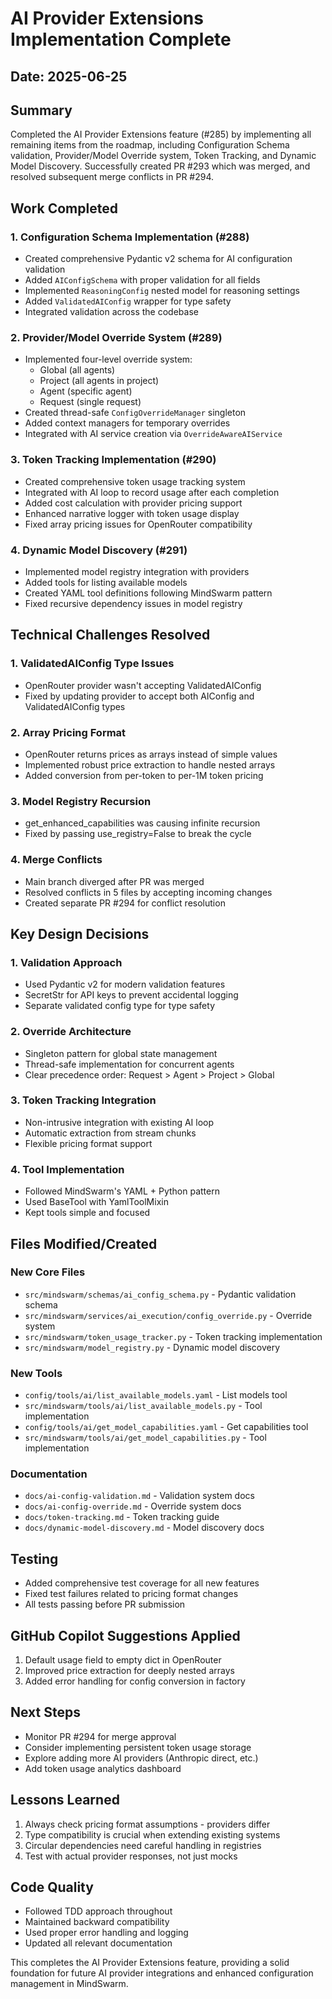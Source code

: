 # AI Provider Extensions Implementation Complete

## Date: 2025-06-25

## Summary
Completed the AI Provider Extensions feature (#285) by implementing all remaining items from the roadmap, including Configuration Schema validation, Provider/Model Override system, Token Tracking, and Dynamic Model Discovery. Successfully created PR #293 which was merged, and resolved subsequent merge conflicts in PR #294.

## Work Completed

### 1. Configuration Schema Implementation (#288)
- Created comprehensive Pydantic v2 schema for AI configuration validation
- Added `AIConfigSchema` with proper validation for all fields
- Implemented `ReasoningConfig` nested model for reasoning settings
- Added `ValidatedAIConfig` wrapper for type safety
- Integrated validation across the codebase

### 2. Provider/Model Override System (#289)
- Implemented four-level override system:
  - Global (all agents)
  - Project (all agents in project)
  - Agent (specific agent)
  - Request (single request)
- Created thread-safe `ConfigOverrideManager` singleton
- Added context managers for temporary overrides
- Integrated with AI service creation via `OverrideAwareAIService`

### 3. Token Tracking Implementation (#290)
- Created comprehensive token usage tracking system
- Integrated with AI loop to record usage after each completion
- Added cost calculation with provider pricing support
- Enhanced narrative logger with token usage display
- Fixed array pricing issues for OpenRouter compatibility

### 4. Dynamic Model Discovery (#291)
- Implemented model registry integration with providers
- Added tools for listing available models
- Created YAML tool definitions following MindSwarm pattern
- Fixed recursive dependency issues in model registry

## Technical Challenges Resolved

### 1. ValidatedAIConfig Type Issues
- OpenRouter provider wasn't accepting ValidatedAIConfig
- Fixed by updating provider to accept both AIConfig and ValidatedAIConfig types

### 2. Array Pricing Format
- OpenRouter returns prices as arrays instead of simple values
- Implemented robust price extraction to handle nested arrays
- Added conversion from per-token to per-1M token pricing

### 3. Model Registry Recursion
- get_enhanced_capabilities was causing infinite recursion
- Fixed by passing use_registry=False to break the cycle

### 4. Merge Conflicts
- Main branch diverged after PR was merged
- Resolved conflicts in 5 files by accepting incoming changes
- Created separate PR #294 for conflict resolution

## Key Design Decisions

### 1. Validation Approach
- Used Pydantic v2 for modern validation features
- SecretStr for API keys to prevent accidental logging
- Separate validated config type for type safety

### 2. Override Architecture
- Singleton pattern for global state management
- Thread-safe implementation for concurrent agents
- Clear precedence order: Request > Agent > Project > Global

### 3. Token Tracking Integration
- Non-intrusive integration with existing AI loop
- Automatic extraction from stream chunks
- Flexible pricing format support

### 4. Tool Implementation
- Followed MindSwarm's YAML + Python pattern
- Used BaseTool with YamlToolMixin
- Kept tools simple and focused

## Files Modified/Created

### New Core Files
- `src/mindswarm/schemas/ai_config_schema.py` - Pydantic validation schema
- `src/mindswarm/services/ai_execution/config_override.py` - Override system
- `src/mindswarm/token_usage_tracker.py` - Token tracking implementation
- `src/mindswarm/model_registry.py` - Dynamic model discovery

### New Tools
- `config/tools/ai/list_available_models.yaml` - List models tool
- `src/mindswarm/tools/ai/list_available_models.py` - Tool implementation
- `config/tools/ai/get_model_capabilities.yaml` - Get capabilities tool
- `src/mindswarm/tools/ai/get_model_capabilities.py` - Tool implementation

### Documentation
- `docs/ai-config-validation.md` - Validation system docs
- `docs/ai-config-override.md` - Override system docs
- `docs/token-tracking.md` - Token tracking guide
- `docs/dynamic-model-discovery.md` - Model discovery docs

## Testing
- Added comprehensive test coverage for all new features
- Fixed test failures related to pricing format changes
- All tests passing before PR submission

## GitHub Copilot Suggestions Applied
1. Default usage field to empty dict in OpenRouter
2. Improved price extraction for deeply nested arrays
3. Added error handling for config conversion in factory

## Next Steps
- Monitor PR #294 for merge approval
- Consider implementing persistent token usage storage
- Explore adding more AI providers (Anthropic direct, etc.)
- Add token usage analytics dashboard

## Lessons Learned
1. Always check pricing format assumptions - providers differ
2. Type compatibility is crucial when extending existing systems
3. Circular dependencies need careful handling in registries
4. Test with actual provider responses, not just mocks

## Code Quality
- Followed TDD approach throughout
- Maintained backward compatibility
- Used proper error handling and logging
- Updated all relevant documentation

This completes the AI Provider Extensions feature, providing a solid foundation for future AI provider integrations and enhanced configuration management in MindSwarm.
